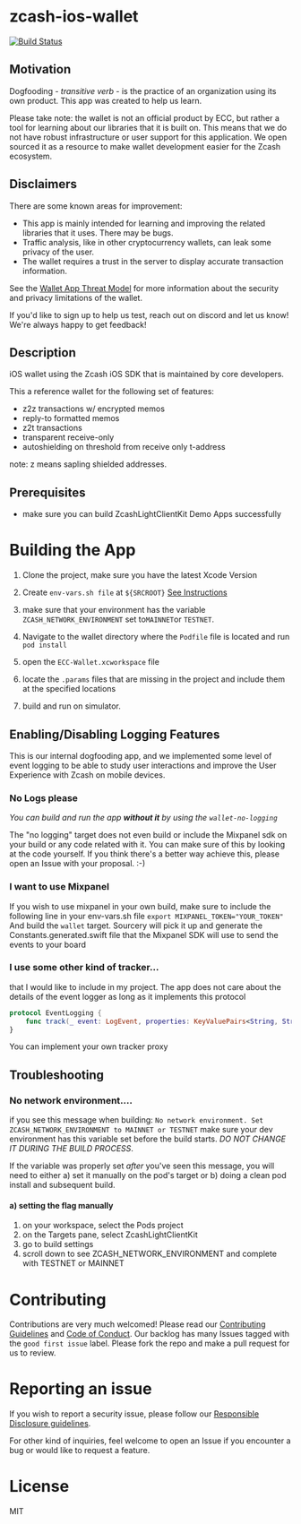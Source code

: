 # zcash-ios-wallet

[![Build Status](https://travis-ci.org/zcash/zcash-ios-wallet.svg?branch=master)](https://travis-ci.org/zcash/zcash-ios-wallet)

## Motivation
Dogfooding - _transitive verb_ - is the practice of an organization using its own product. This app was created to help us learn.

Please take note: the wallet is not an official product by ECC, but rather a tool for learning about our libraries that it is built on. This means that we do not have robust infrastructure or user support for this application. We open sourced it as a resource to make wallet development easier for the Zcash ecosystem.

## Disclaimers
There are some known areas for improvement:

- This app is mainly intended for learning and improving the related libraries that it uses. There may be bugs.
- Traffic analysis, like in other cryptocurrency wallets, can leak some privacy of the user.
- The wallet requires a trust in the server to display accurate transaction information. 

See the [Wallet App Threat Model](https://zcash.readthedocs.io/en/latest/rtd_pages/wallet_threat_model.html)
for more information about the security and privacy limitations of the wallet.

If you'd like to sign up to help us test, reach out on discord and let us know! We're always happy to get feedback!


## Description

iOS wallet using the Zcash iOS SDK that is maintained by core developers.

This a reference wallet for the following set of features:
- z2z transactions w/ encrypted memos
- reply-to formatted memos
- z2t transactions
- transparent receive-only
- autoshielding on threshold from receive only t-address

note: z means sapling shielded addresses.
## Prerequisites
* make sure you can build ZcashLightClientKit Demo Apps successfully

# Building the App
1. Clone the project, make sure you have the latest Xcode Version

2. Create `env-vars.sh file` at `${SRCROOT}` [See Instructions](https://github.com/zcash/ZcashLightClientKit#setting-env-varsh-file-to-run-locally)

3. make sure that your environment has the variable `ZCASH_NETWORK_ENVIRONMENT` set to`MAINNET`or `TESTNET`.

4. Navigate to the wallet directory where the `Podfile` file is located and run `pod install`

5. open the `ECC-Wallet.xcworkspace` file

6. locate the `.params` files that are missing in the project and include them at the specified locations

7. build and run on simulator.


## Enabling/Disabling Logging Features

This is our internal dogfooding app, and we implemented some level of event logging to be able to study user interactions and improve the User Experience with Zcash on mobile devices.

### No Logs please

*You can build and run the app **without it** by using the `wallet-no-logging`*

The "no logging" target does not even build or include the Mixpanel sdk on your build or any code related with it. You can make sure of this by looking at the code yourself. If you think there's a better way achieve this, please open an Issue with your proposal. :-) 

### I want to use Mixpanel

If you wish to use mixpanel in your own build, make sure to include the following line in your env-vars.sh file
`export MIXPANEL_TOKEN="YOUR_TOKEN"`
And build the `wallet` target. Sourcery will pick it up and generate the Constants.generated.swift file that the Mixpanel SDK will use to send the events to your board

### I use some other kind of tracker...
that I would like to include in my project. The app does not care about the details of the event logger as long as it implements this protocol
````Swift
protocol EventLogging {
    func track(_ event: LogEvent, properties: KeyValuePairs<String, String>)
}
````

You can implement your own tracker proxy
## Troubleshooting

### No network environment....
if you see this message when building:
```No network environment. Set ZCASH_NETWORK_ENVIRONMENT to MAINNET or TESTNET```
make sure your dev environment has this variable set before the build starts. *DO NOT CHANGE IT DURING THE BUILD PROCESS*.

If the variable was properly set *after* you've seen this message, you will need to either a) set it manually on the pod's target or b) doing a clean pod install and subsequent build.

#### a) setting the flag manually
1. on your workspace, select the Pods project
2. on the Targets pane, select ZcashLightClientKit
3. go to build settings
4. scroll down to see ZCASH_NETWORK_ENVIRONMENT and complete with TESTNET or MAINNET

# Contributing

Contributions are very much welcomed! Please read our [Contributing Guidelines](/CONTRIBUTING.md) and [Code of Conduct](/CONDUCT.md). Our backlog has many Issues tagged with the `good first issue` label. Please fork the repo and make a pull request for us to review.

# Reporting an issue

If you wish to report a security issue, please follow our [Responsible Disclosure guidelines](https://github.com/zcash/ZcashLightClientKit/blob/master/responsible_disclosure.md).

 For other kind of inquiries, feel welcome to open an Issue if you encounter a bug or would like to request a feature.

 # License

 MIT